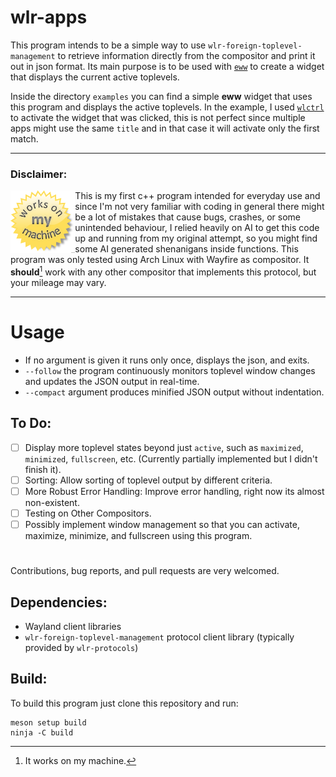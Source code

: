 # wlr-apps

This program intends to be a simple way to use `wlr-foreign-toplevel-management` to retrieve information directly from the compositor and print it out in json format. Its main purpose is to be used with [`eww`](https://github.com/elkowar/eww) to create a widget that displays the current active toplevels.

Inside the directory `examples` you can find a simple **eww** widget that uses this program and displays the active toplevels. In the example, I used [`wlctrl`](https://git.sr.ht/~brocellous/wlrctl) to activate the widget that was clicked, this is not perfect since multiple apps might use the same `title` and in that case it will activate only the first match.

---
### Disclaimer:

<img src=".github/it-werks-on-my-machine-works-on-my-machine-sticker.png" height="100" align="left"/>

This is my first c++ program intended for everyday use and since I'm not very familiar with coding in general there might be a lot of mistakes that cause bugs, crashes, or some unintended behaviour, I relied heavily on AI to get this code up and running from my original attempt, so you might find some AI generated shenanigans inside functions.
This program was only tested using Arch Linux with Wayfire as compositor. It **should**[^1]  work with any other compositor that implements this protocol, but your mileage may vary.
[^1]:It works on my machine.

---

# **Usage**

  *  If no argument is given it runs only once, displays the json, and exits.
  * `--follow` the program continuously monitors toplevel window changes and updates the JSON output in real-time.
  * `--compact` argument produces minified JSON output without indentation.



## To Do: 
- [ ] Display more toplevel states beyond just `active`, such as `maximized`, `minimized`, `fullscreen`, etc. (Currently partially implemented but I didn't finish it).
- [ ] Sorting: Allow sorting of toplevel output by different criteria.
- [ ] More Robust Error Handling:  Improve error handling, right now its almost non-existent.
- [ ] Testing on Other Compositors.
- [ ] Possibly implement window management so that you can activate, maximize, minimize, and fullscreen using this program.
#

Contributions, bug reports, and pull requests are very welcomed.

## **Dependencies:**

  * Wayland client libraries
  * `wlr-foreign-toplevel-management` protocol client library (typically provided by `wlr-protocols`)

## Build:
To build this program just clone this repository and run:
```
meson setup build
ninja -C build
```

